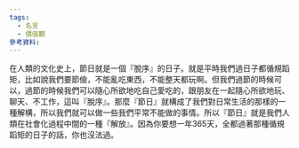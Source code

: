 ```yaml
---
tags:
  - 名言
  - 價值觀
參考資料:
---
```

在人類的文化史上，節日就是一個『脫序』的日子。就是平時我們過日子都循規蹈矩，比如說我們要節儉，不能亂吃東西，不能整天都玩啊。但我們過節的時候可以，過節的時候我們可以隨心所欲地吃自己愛吃的，跟朋友在一起隨心所欲地玩、聊天、不工作，這叫『脫序』。那麼『節日』就構成了我們對日常生活的那樣的一種解構，所以我們就可以做一些我們平常不能做的事情。所以『節日』就是我們人類在社會化過程中間的一種『解放』。因為你要想一年365天，全都過著那種循規蹈矩的日子的話，你也沒法過。

